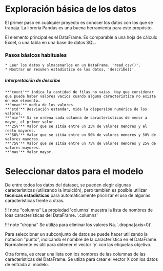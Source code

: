 # Exploración básica de los datos

El primer paso en cualquier proyecto es conocer los datos con los que se trabaja. La librería Pandas es una buena herramienta para este propósito.

El elemento principal es el DataFrame. Es comparable a una hoja de cálculo Excel, o una tabla en una base de datos SQL.

### Pasos básicos habituales
    * Leer los datos y almacenarlos en un DataFrame. 'read_csv()'.
    * Mostrar un resumen estadístico de los datos, 'describe()'.

##### Interpretación de **describe**

    **'count'** indica la cantidad de filas no vaias. Hay que considerar que puede haber valores vacios cuando alguna característica no existe en ese elemento.
    **'mean'** media de los valores.
    **'std'** Desviación estandar, mide la dispersión numérica de los valores.
    **'min'** Si se ordena cada columna de características de menor a mayor, el primer valor.
    **'25%'** Valor que se sitúa entre un 25% de valores menores y el resto mayores.
    **'50%'** Valor que se sitúa entre un 50% de valores menores y 50% de valores mayores.
    **'75%'** Valor que se sitúa entre un 75% de valores menores y 25% de valores mayores.
    **'max'** Valor mayor.

# Seleccionar datos para el modelo
De entre todos los datos del dataset, se pueden elegir algunas características (utilizando la intuición), pero también es posible utilizar **técnicas estadísticas** para automáticamente priorizar el uso de algunas características frente a otras.

!!!     note        "columns"
    La propiedad 'columns' muestra la lista de nombres de loas características del DataFrame.
    '.columns'


!!!     note        "dropna"
    Se utiliza para eliminar los valores Na.
    '.dropna(axis=0)'

Para seleccionar un subconjunto de datos se puede hacer utilizando la notacion "punto", indicando el nombre de la característica en el DataFrame. Normalmente es útil para obtener el vector 'y' con las etiquetas objetivo.

Otra forma, es crear una lista con los nombres de las columnas de las características del DataFrame. Se utliza para crear el vector X con los datos de entrada al modelo.


